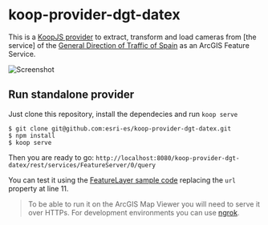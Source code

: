 # koop-provider-dgt-datex

This is a [KoopJS provider](https://koopjs.github.io/docs/available-plugins/providers) to extract, transform and load cameras from [the service] of the [General Direction of Traffic of Spain](http://www.dgt.es/es/) as an ArcGIS Feature Service.

![Screenshot](https://user-images.githubusercontent.com/826965/95004997-09878400-05f3-11eb-9379-595dba91369c.png)

## Run standalone provider

Just clone this repository, install the dependecies and run `koop serve`

```
$ git clone git@github.com:esri-es/koop-provider-dgt-datex.git
$ npm install
$ koop serve
```

Then you are ready to go: `http://localhost:8080/koop-provider-dgt-datex/rest/services/FeatureServer/0/query`

You can test it using the [FeatureLayer sample code](https://developers.arcgis.com/javascript/latest/sample-code/sandbox/index.html?sample=layers-featurelayer) replacing the `url` property at line 11.

> To be able to run it on the ArcGIS Map Viewer you will need to serve it over HTTPs. For development environments you can use [ngrok](https://ngrok.com/).
